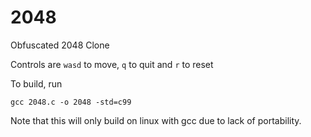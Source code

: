 # 2048

Obfuscated 2048 Clone

Controls are `wasd` to move, `q` to quit and `r` to reset

To build, run
```
gcc 2048.c -o 2048 -std=c99
```
Note that this will only build on linux with gcc due to lack of portability.
